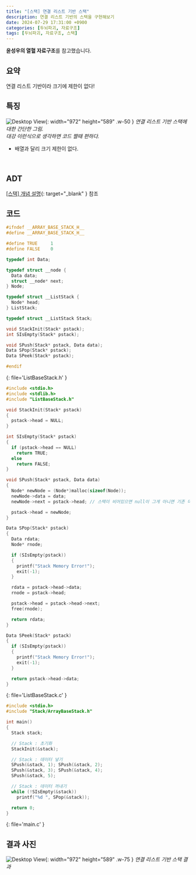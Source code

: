 ```yaml
---
title: "[스택] 연결 리스트 기반 스택"
description: 연결 리스트 기반의 스택을 구현해보기
date: 2024-07-29 17:31:00 +0900
categories: [두뇌파괴, 자료구조]
tags: [두뇌파괴, 자료구조, 스택]
---
```


**윤성우의 열혈 자료구조**를 참고했습니다.

## 요약
연결 리스트 기반이라 크기에 제한이 없다!
<br>


## 특징
![Desktop View](https://lh3.googleusercontent.com/pw/AP1GczMQ1BpbiwEEsWGxZC4Oyd0v-akw-aixYk2-F9tqizK3_cMX9Zc1XkW11SQdO0504NCMH6Hc3d8lGzsWrIxPM7nTqnayMpqbMPBhQZtMWmoKhJ56MxI=w2400){: width="972" height="589" .w-50 }
_연결 리스트 기반 스택에 대한 간단한 그림.<br>대강 이런식으로 생각하면 코드 짤때 편하다._

- 배열과 달리 크기 제한이 없다.
<br>


## ADT
[[스택] 개념 설명](/posts/스택-개념-설명/#adt){: target="_blank" } 참조
<br>


## 코드
```c
#ifndef __ARRAY_BASE_STACK_H__
#define __ARRAY_BASE_STACK_H__

#define TRUE     1
#define FALSE    0

typedef int Data;

typedef struct __node {
  Data data;
  struct __node* next;
} Node;

typedef struct __ListStack {
  Node* head;
} ListStack;

typedef struct __ListStack Stack;

void StackInit(Stack* pstack);
int SIsEmpty(Stack* pstack);

void SPush(Stack* pstack, Data data);
Data SPop(Stack* pstack);
Data SPeek(Stack* pstack);

#endif
```
{: file='ListBaseStack.h' }

```c
#include <stdio.h>
#include <stdlib.h>
#include "ListBaseStack.h"

void StackInit(Stack* pstack)
{
  pstack->head = NULL;
}

int SIsEmpty(Stack* pstack)
{
  if (pstack->head == NULL)
    return TRUE;
  else
    return FALSE;
}

void SPush(Stack* pstack, Data data)
{
  Node* newNode = (Node*)malloc(sizeof(Node));
  newNode->data = data;
  newNode->next = pstack->head; // 스택이 비어있으면 null이 그게 아니면 기존 머리를 차지하고 있던 노드가 들어간다.

  pstack->head = newNode;
}

Data SPop(Stack* pstack)
{
  Data rdata;
  Node* rnode;

  if (SIsEmpty(pstack))
  {
    printf("Stack Memory Error!");
    exit(-1);
  }

  rdata = pstack->head->data;
  rnode = pstack->head;

  pstack->head = pstack->head->next;
  free(rnode);

  return rdata;
}

Data SPeek(Stack* pstack)
{
  if (SIsEmpty(pstack))
  {
    printf("Stack Memory Error!");
    exit(-1);
  }

  return pstack->head->data;
}
```
{: file='ListBaseStack.c' }

```c
#include <stdio.h>
#include "Stack/ArrayBaseStack.h"

int main()
{
  Stack stack;

  // Stack : 초기화
  StackInit(&stack);

  // Stack : 데이터 넣기
  SPush(&stack, 1); SPush(&stack, 2);
  SPush(&stack, 3); SPush(&stack, 4);
  SPush(&stack, 5);

  // Stack : 데이터 꺼내기
  while (!SIsEmpty(&stack))
    printf("%d ", SPop(&stack));

  return 0;
}
```
{: file='main.c' }


## 결과 사진
![Desktop View](https://lh3.googleusercontent.com/pw/AP1GczO9uPVX5iXlc1rMmhczWWoaFFXu6wRBx62v4P8BYHnabUc0byypf9t8KOF3IcX7_r1gNs5wcnWp5pnLUS5__OWIcx4dDgWCq-zbMwMZnc7hmYOAJcc=w2400){: width="972" height="589" .w-75 }
_연결 리스트 기반 스택 결과_
